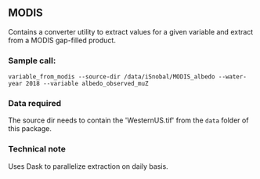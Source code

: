 ## MODIS

Contains a converter utility to extract values for a given variable and extract
from a MODIS gap-filled product.

### Sample call:

```shell
variable_from_modis --source-dir /data/iSnobal/MODIS_albedo --water-year 2018 --variable albedo_observed_muZ
```

### Data required

The source dir needs to contain the 'WesternUS.tif' from the `data` folder of
this package.

### Technical note

Uses Dask to parallelize extraction on daily basis.